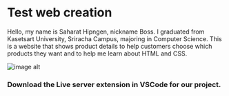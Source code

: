# Test web creation
<P>Hello, my name is Saharat Hipngen, nickname Boss. I graduated from Kasetsart University, Sriracha Campus, majoring in Computer Science. This is a website that shows product details to help customers choose which products they want and to help me learn about HTML and CSS.</P>

![image alt](https://github.com/bbbbBoss/Test/blob/main/Screenshot%202025-06-17%20220946.png?raw=true)

<h3>Download the Live server extension in VSCode for our project.</h3>
